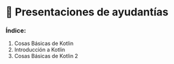 # 📂 Presentaciones de ayudantías

### Índice:

1. Cosas Básicas de Kotlin
2. Introducción a Kotlin
3. Cosas Básicas de Kotlin 2
